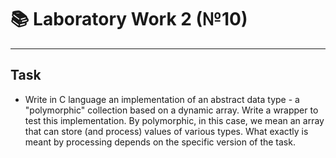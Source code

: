 # :books: Laboratory Work 2 (№10)
---
## **Task**
- Write in C language an implementation of an abstract data type - a "polymorphic" collection based on a dynamic array. Write a wrapper to test this implementation. By polymorphic, in this case, we mean an array that can store (and process) values of various types. What exactly is meant by processing depends on the specific version of the task.
